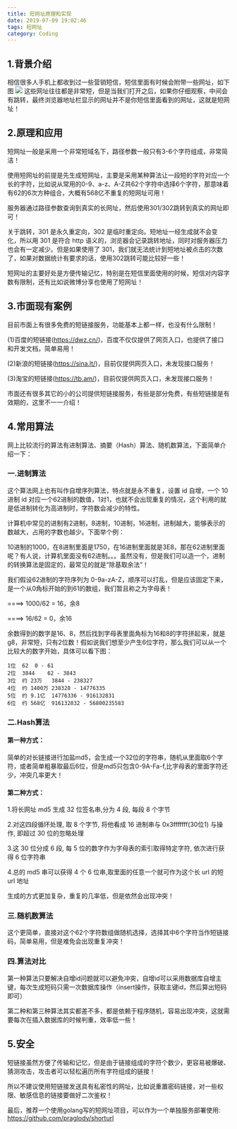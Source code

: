 ```yaml
---
title: 短网址原理和实现
date: 2019-07-09 19:02:46
tags: 短网址
category: Coding
---
```


## 1.背景介绍

相信很多人手机上都收到过一些营销短信，短信里面有时候会附带一些网址，如下图
![](https://wangbjun.site/images/old/16ada545111ae94d.jpg)
这些网址往往都是非常短，但是当我们打开之后，如果你仔细观察，中间会有跳转，最终浏览器地址栏显示的网址并不是你短信里面看到的网址，这就是短网址！

<!--more-->

## 2.原理和应用
短网址一般是采用一个非常短域名下，路径参数一般只有3-6个字符组成，非常简洁！

使用短网址的前提是先生成短网址，主要是采用某种算法让一段短的字符对应一个长的字符，比如说从常用的0-9、a-z、A-Z共62个字符中选择6个字符，那意味着有62的6次方种组合，大概有568亿不重复的短网址可用！

服务器通过路径参数查询到真实的长网址，然后使用301/302跳转到真实的网址即可！

关于跳转，301 是永久重定向，302 是临时重定向。短地址一经生成就不会变化，所以用 301 是符合 http 语义的，浏览器会记录跳转地址，同时对服务器压力也会有一定减少。但是如果使用了 301，我们就无法统计到短地址被点击的次数了，如果对数据统计有要求的话，使用302跳转可能比较好一些！

短网址的主要好处是方便传输记忆，特别是在短信里面使用的时候，短信对内容字数有限制，还有比如说微博分享也使用了短网址！

## 3.市面现有案例
目前市面上有很多免费的短链接服务，功能基本上都一样，也没有什么限制！

(1)百度的短链接(https://dwz.cn/)，百度不仅仅提供了网页入口，也提供了接口和开发文档，简单易用！

(2)新浪的短链接(https://sina.lt/)，目前仅提供网页入口，未发现接口服务！

(3)淘宝的短链接(https://tb.am/)，目前仅提供网页入口，未发现接口服务！

市面还有很多其它的小的公司提供短链接服务，有些是部分免费，有些短链接是有效期的，这里不一一介绍！


## 4.常用算法
网上比较流行的算法有进制算法、摘要（Hash）算法、随机数算法，下面简单介绍一下：

### 一.进制算法
这个算法网上也有叫作自增序列算法，特点就是永不重复，设置 id 自增，一个 10进制 id 对应一个62进制的数值，1对1，也就不会出现重复的情况，这个利用的就是低进制转化为高进制时，字符数会减少的特性。

计算机中常见的进制有2进制，8进制，10进制，16进制，进制越大，能够表示的数越大，占用的字数也越少。下面举个例：

10进制的1000，在8进制里面是1750，在16进制里面就是3E8，那在62进制里面呢？有人说，计算机里面没有62进制。。。虽然没有，但是我们可以造一个，进制的转换算法是固定的，最常见的就是“除基取余法”！

我们假设62进制的字符序列为 0-9a-zA-Z，顺序可以打乱，但是应该固定下来，是一个从0角标开始的到61的数组，我们暂且称之为字母表！

====> 1000/62 = 16，余8

====> 16/62 = 0，余16

余数得到的数字是16、8，然后找到字母表里面角标为16和8的字符拼起来，就是g8，非常短，只有2位数！假如说我们想至少产生6位字符，那么我们可以从一个比较大的数字开始，具体可以看下图：
```
1位	62	0 - 61
2位	3844	62 - 3843
3位	约 23万	3844 - 238327
4位	约 1400万	238328 - 14776335
5位	约 9.1亿	14776336 - 916132831
6位	约 568亿	916132832 - 56800235583
```

### 二.Hash算法
#### 第一种方式：

简单的对长链接进行加盐md5，会生成一个32位的字符串，随机从里面取6个字符，或者简单粗暴取最后6位，但是md5只包含0-9A-Fa-f,比字母表的里面字符还少，冲突几率更大！

#### 第二种方式：

1.将长网址 md5 生成 32 位签名串,分为 4 段, 每段 8 个字节

2.对这四段循环处理, 取 8 个字节, 将他看成 16 进制串与 0x3fffffff(30位1) 与操作, 即超过 30 位的忽略处理

3.这 30 位分成 6 段, 每 5 位的数字作为字母表的索引取得特定字符, 依次进行获得 6 位字符串

4.总的 md5 串可以获得 4 个 6 位串,取里面的任意一个就可作为这个长 url 的短 url 地址

生成的方式更加复杂，重复的几率低，但是依然会出现冲突！

 

### 三.随机数算法
这个更简单，直接对这个62个字符数组做随机选择，选择其中6个字符当作短链接码，简单易用，但是难免会出现重复冲突！

### 四.算法对比
第一种算法只要解决自增id问题就可以避免冲突，自增id可以采用数据库自增主键，每次生成短码只需一次数据库操作（insert操作，获取主键id，然后算出短码即可）

第二种和第三种算法其实都差不多，都是依赖于程序随机，容易出现冲突，这就需要每次在插入数据库的时候判重，效率低一些！

## 5.安全
短链接虽然方便了传输和记忆，但是由于链接组成的字符个数少，更容易被爆破、猜测攻击，攻击者可以轻松遍历所有字符组成的链接！

所以不建议使用短链接发送具有私密性的网址，比如说重置密码链接，对一些权限、敏感信息的链接要做好二次鉴权！

最后，推荐一个使用golang写的短网址项目，可以作为一个单独服务部署使用: https://github.com/praglody/shorturl

